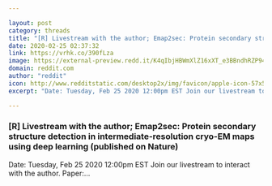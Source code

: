 ```yaml
---

layout: post
category: threads
title: "[R] Livestream with the author; Emap2sec: Protein secondary structure detection in intermediate-resolution cryo-EM maps using deep learning (published on Nature)"
date: 2020-02-25 02:37:32
link: https://vrhk.co/390fLza
image: https://external-preview.redd.it/K4qIbjHBWmXlZ16xXT_e3BBndhRZP94udvvvtNtyHrc.jpg?width=609&height=318.848167539&auto=webp&s=0ced616c6b3cd836828f702fb6b39585709a5e6c
domain: reddit.com
author: "reddit"
icon: http://www.redditstatic.com/desktop2x/img/favicon/apple-icon-57x57.png
excerpt: "Date: Tuesday, Feb 25 2020 12:00pm EST Join our livestream to interact with the author. Paper:..."

---
```


### [R] Livestream with the author; Emap2sec: Protein secondary structure detection in intermediate-resolution cryo-EM maps using deep learning (published on Nature)

Date: Tuesday, Feb 25 2020 12:00pm EST Join our livestream to interact with the author. Paper:...